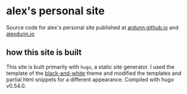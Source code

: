 # alex's personal site

Source code for alex's personal site published at [ardunn.github.io](https://ardunn.github.io) and [alexdunn.io](https://alexdunn.io)



## how this site is built

This site is built primarily with `hugo`, a static site generator. I used the template of the [black-and-white](https://github.com/davidhampgonsalves/hugo-black-and-light-theme) theme and modified the templates and partial html snippets for a different appearance. Compiled with hugo v0.54.0.
